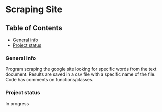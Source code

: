 # Scraping Site

## Table of Contents
* [General info](#general-info)
* [Project status](#project-status)

### General info
Program scraping the google site looking for specific words from the text document.
Results are saved in a csv file with a specific name of the file.
Code has comments on functions/classes.


### Project status
In progress